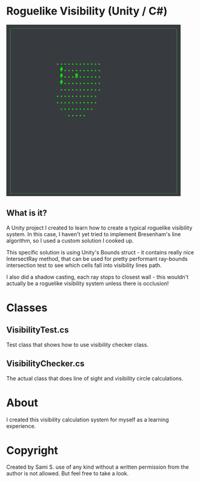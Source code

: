 # Roguelike Visibility (Unity / C#)

![Roguelike visibility](/doc/roguelike_visibility.gif)

## What is it?
A Unity project I created to learn how to create a typical roguelike visibility system. In this case, I haven't yet tried to implement Bresenham's line algorithm, so I used a custom solution I cooked up. 

This specific solution is using Unity's Bounds struct - it contains really nice IntersectRay method, that can be used for pretty performant ray-bounds intersection test to see which cells fall into visibility lines path.

I also did a shadow casting, each ray stops to closest wall - this wouldn't actually be a roguelike visibility system unless there is occlusion!
 
# Classes

## VisibilityTest.cs
Test class that shows how to use visibility checker class.

## VisibilityChecker.cs
The actual class that does line of sight and visibility circle calculations.

# About
I created this visibility calculation system for myself as a learning experience.

# Copyright 
Created by Sami S. use of any kind without a written permission from the author is not allowed. But feel free to take a look.
